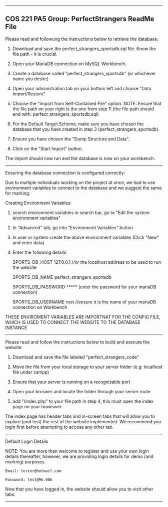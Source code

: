 --------------------------------------------------------------------------------------------
COS 221 PA5
Group: PerfectStrangers
ReadMe File
--------------------------------------------------------------------------------------------

Please read and followung the instructions below to retrieve the database:

1. Download and save the perfect_strangers_sportsdb.sql file. Know the file path - it is crucial.

2. Open your MariaDB connection on MySQL Workbench.

3. Create a database called "perfect_strangers_sportsdb" (or whichever name you desire)

4. Open your administration tab on your bottom left and choose "Data Import/Restore"

5. Choose the "Import from Self-Contained File" option. NOTE: Ensure that the file path on your right is the one from step 1! (the file path should end with: perfect_strangers_sportsdb.sql)

6. For the Default Target Schema, make sure you have chosen the database that you have created in step 3 (perfect_strangers_sportsdb).

7. Ensure you have chosen the "Dump Structure and Data".

8. Click on the "Start Import" button.

The import should now run and the database is now on your workbench.

********************************************************************************************
Ensuring the database connection is configured correctly:

Due to multiple individuals working on the project at once, we had to use environment variables to connect to the database and we suggest the same for marking. 

Creating Environment Variables:

1. search environment variables in search bar, go to "Edit the system environment variables"

2. In "Advanced" tab, go into "Environment Variables" button

3. In user or system create the above environment variables (Click "New" and enter data) 

4. Enter the following details:

	SPORTS_DB_HOST 		127.0.0.1 //or the localhost address to be used to run the website

	SPORTS_DB_NAME		perfect_strangers_sportsdb
	
	SPORTS_DB_PASSWORD	***** (enter the password for your mariaDB connection)

	SPORTS_DB_USERNAME	root //ensure it is the name of your mariaDB connection on Workbench


THESE  ENVIROMENT VARIABLES ARE IMPORTNAT FOR THE CONFIG FILE, WHICH IS USED TO CONNECT THE WEBSITE TO THE DATABASE INSTANCE

********************************************************************************************

Please read and follow the instructions below to build and execute the website:

1. Download and save the file labeled "perfect_strangers_code"

2. Move the file from your local storage to your server folder (e.g: localhost file under xampp)

3. Ensure that your server is running on a recognisable port

4. Open your broswer and locate the folder through your server route

5. add "\index.php" to your file path in step 4, this must open the index page on your browswer

The index page has header tabs and in-screen tabs that will allow you to explore (and test) the rest of the website implemented. We recommend you login first before attempting to access any other tab.

********************************************************************************************

Default Login Details

NOTE: You are more than welcome to register and use your own login details thereafter, however, we are providing login details for demo (and marking) purposes.

	Email: tester@hotmail.com

	Password: test@Me.986

Now that you have logged in, the website should allow you to visit other tabs.

********************************************************************************************